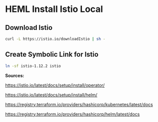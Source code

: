 # HEML Install Istio Local

## Download Istio

```bash
curl -L https://istio.io/downloadIstio | sh -
```

## Create Symbolic Link for Istio

```bash
ln -sf istio-1.12.2 istio
```

**Sources:**

<https://istio.io/latest/docs/setup/install/operator/>

<https://istio.io/latest/docs/setup/install/helm/>

<https://registry.terraform.io/providers/hashicorp/kubernetes/latest/docs>

<https://registry.terraform.io/providers/hashicorp/helm/latest/docs>
